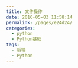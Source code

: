 ```yaml
---
title: 文件操作
date: 2016-05-03 11:58:14
permalink: /pages/e24d24/
categories:
  - python
  - Python基础
tags:
  - 后端
  - Python
---
```

